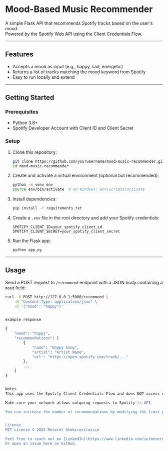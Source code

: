 # Mood-Based Music Recommender

A simple Flask API that recommends Spotify tracks based on the user's mood.  
Powered by the Spotify Web API using the Client Credentials Flow.

---

## Features

- Accepts a mood as input (e.g., happy, sad, energetic)
- Returns a list of tracks matching the mood keyword from Spotify
- Easy to run locally and extend

---

## Getting Started

### Prerequisites

- Python 3.8+
- Spotify Developer Account with Client ID and Client Secret

### Setup

1. Clone this repository:
    ```bash
    git clone https://github.com/yourusername/mood-music-recommender.git
    cd mood-music-recommender
    ```

2. Create and activate a virtual environment (optional but recommended):
    ```bash
    python -m venv env
    source env/bin/activate  # On Windows: env\Scripts\activate
    ```

3. Install dependencies:
    ```bash
    pip install -r requirements.txt
    ```

4. Create a `.env` file in the root directory and add your Spotify credentials:
    ```
    SPOTIFY_CLIENT_ID=your_spotify_client_id
    SPOTIFY_CLIENT_SECRET=your_spotify_client_secret
    ```

5. Run the Flask app:
    ```bash
    python app.py
    ```

---

## Usage

Send a POST request to `/recommend` endpoint with a JSON body containing a `mood` field:

```bash
curl -X POST http://127.0.0.1:5000/recommend \
    -H "Content-Type: application/json" \
    -d '{"mood": "happy"}'


example response

{
    "mood": "happy",
    "recommendations": [
        {
            "name": "Happy Song",
            "artist": "Artist Name",
            "url": "https://open.spotify.com/track/..."
        },
        ...
    ]
}


Notes
This app uses the Spotify Client Credentials Flow and does NOT access user-specific data.

Make sure your network allows outgoing requests to Spotify'/s API.

You can increase the number of recommendations by modifying the limit parameter in the code.


License
MIT License © 2025 Meseret Ghebiresilassie

Feel free to reach out on [LinkedIn](https://www.linkedin.com/in/meseretghebiresilassie)
Or open an issue here on GitHub.
